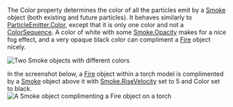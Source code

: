 The Color property determines the color of all the particles emit by a [Smoke](https://developer.roblox.com/en-us/api-reference/class/Smoke) object (both existing and future particles). It behaves similarly to [ParticleEmitter.Color](https://developer.roblox.com/en-us/api-reference/property/ParticleEmitter/Color), except that it is only one color and not a [ColorSequence](https://developer.roblox.com/en-us/api-reference/datatype/ColorSequence). A color of white with some [Smoke.Opacity](https://developer.roblox.com/en-us/api-reference/property/Smoke/Opacity) makes for a nice fog effect, and a very opaque black color can compliment a [Fire](https://developer.roblox.com/en-us/api-reference/class/Fire) object nicely.

![Two Smoke objects with different colors](https://developer.roblox.com/assets/blt6952d1f0943c1f61/Smoke_Color.png)

In the screenshot below, a [Fire](https://developer.roblox.com/en-us/api-reference/class/Fire) object within a torch model is complimented by a [Smoke](https://developer.roblox.com/en-us/api-reference/class/Smoke) object above it with [Smoke.RiseVelocity](https://developer.roblox.com/en-us/api-reference/property/Smoke/RiseVelocity) set to 5 and Color set to black.  
![A Smoke object complimenting a Fire object on a torch](https://developer.roblox.com/assets/blt02d5fee090b5bc62/Smoke_Fire.png)